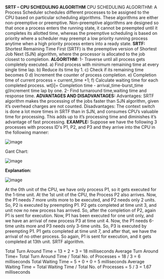 **SRTF – CPU SCHEDULING ALGORITHM**
CPU SCHEDULING ALGORITHM:
A Process Scheduler schedules different processes to be assigned to the CPU based on particular scheduling algorithms. These algorithms are either non-preemptive or preemptive. Non-preemptive algorithms are designed so that once a process enters the running state, it cannot be preempted until it completes its allotted time, whereas the preemptive scheduling is based on priority where a scheduler may preempt a low priority running process anytime when a high priority process enters into a ready state.
**SRTF:**
Shortest Remaining Time First (SRTF) is the preemptive version of Shortest Job Next (SJN) algorithm, where the processor is allocated to the job closest to completion.
**ALGORITHM:**
1- Traverse until all process gets completely executed. 
  a) Find process with minimum remaining time at every single time lap.
  b) Reduce its time by 1.
  c) Check if its remaining time becomes 0 
  d) Increment the counter of process completion.
  e) Completion time of current process = current_time +1;
  f) Calculate waiting time for each completed process.
     wt[i]= Completion time - arrival_time-burst_time
  g)Increment time lap by one.
2- Find turnaround time,waiting time and response time.
**ADVANTAGES AND DISADVANTAGES:**
Advantages: SRTF algorithm makes the processing of the jobs faster than SJN algorithm, given it’s overhead charges are not counted.
Disadvantages: The context switch is done a lot more times in SRTF than in SJN, and consumes CPU’s valuable time for processing. This adds up to it’s processing time and diminishes it’s advantage of fast processing.
**EXAMPLE:**
Suppose we have the following 3 processes with process ID's P1, P2, and P3 and they arrive into the CPU in the following manner:

![image](https://user-images.githubusercontent.com/66406542/147774434-30960083-e5ce-4eb7-8e91-29f57cd75b57.png)
 
Gant Chart:
 
 ![image](https://user-images.githubusercontent.com/66406542/147774449-8d57d5cf-1d35-4618-8c72-9b2ef6bd68a5.png)

**Explanation:**

![image](https://user-images.githubusercontent.com/66406542/147774483-e617f38d-a251-49d6-a1f3-9464c7b890b9.png)

At the 0th unit of the CPU, we have only process P1, so it gets executed for the 1-time unit. At the 1st unit of the CPU, the Process P2 also arrives. Now, the P1 needs 7 more units more to be executed, and P2 needs only 2 units. So, P2 is executed by preempting P1. P2 gets completed at time unit 3, and unit now no new process has arrived. So, after the completion of P2, again P1 is sent for execution. Now, P1 has been executed for one unit only, and we have an arrival of new process P3 at time unit 4. Now, the P1 needs 6-time units more and P3 needs only 3-time units. So, P3 is executed by preempting P1. P1 gets completed at time unit 7, and after that, we have the arrival of no other process. So again, P1 is sent for execution, and it gets completed at 13th unit. SRTF algorithm.
 

Total Turn Around Time = 13 + 2 + 3
            = 18 milliseconds
Average Turn Around Time= Total Turn Around Time / Total No. of Processes
            = 18 / 3
            = 6 milliseconds
Total Waiting Time = 5 + 0 + 0
            = 5 milliseconds
Average Waiting Time = Total Waiting Time / Total No. of Processes
            = 5 / 3
            = 1.67 milliseconds
            
            
